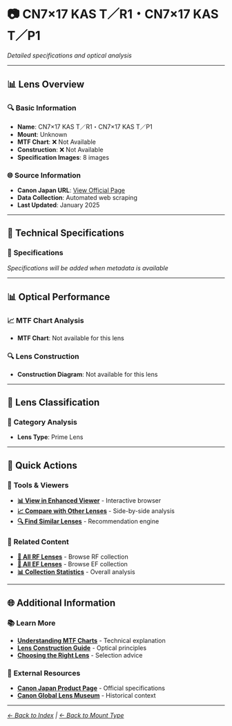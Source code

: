 # 📷 CN7×17 KAS  T／R1・CN7×17 KAS  T／P1

*Detailed specifications and optical analysis*

---

## 📊 **Lens Overview**

### 🔍 **Basic Information**
- **Name**: CN7×17 KAS  T／R1・CN7×17 KAS  T／P1
- **Mount**: Unknown
- **MTF Chart**: ❌ Not Available
- **Construction**: ❌ Not Available
- **Specification Images**: 8 images

### 🌐 **Source Information**
- **Canon Japan URL**: [View Official Page](https://canon.jp/biz/product/camera/pro-imaging/cinema-eos/lineup/ces-lens/cn7-17rf)
- **Data Collection**: Automated web scraping
- **Last Updated**: January 2025

---

## 🔧 **Technical Specifications**

### 📏 **Specifications**
*Specifications will be added when metadata is available*

---

## 📊 **Optical Performance**

### 📈 **MTF Chart Analysis**
- **MTF Chart**: Not available for this lens

### 🔍 **Lens Construction**
- **Construction Diagram**: Not available for this lens

---

## 🎯 **Lens Classification**

### 📝 **Category Analysis**
- **Lens Type**: Prime Lens

---

## 📱 **Quick Actions**

### 🔧 **Tools & Viewers**
- **[📊 View in Enhanced Viewer](../../canon_enhanced_mtf_viewer.html)** - Interactive browser
- **[📈 Compare with Other Lenses](../../analysis/mtf_comparison.md)** - Side-by-side analysis
- **[🔍 Find Similar Lenses](../../lens_finder.md)** - Recommendation engine

### 📂 **Related Content**
- **[🔵 All RF Lenses](../rf_lenses.md)** - Browse RF collection
- **[🔴 All EF Lenses](../ef_lenses.md)** - Browse EF collection
- **[📊 Collection Statistics](../statistics.md)** - Overall analysis

---

## 🌐 **Additional Information**

### 📚 **Learn More**
- **[Understanding MTF Charts](../education/understanding_mtf.md)** - Technical explanation
- **[Lens Construction Guide](../education/lens_construction.md)** - Optical principles
- **[Choosing the Right Lens](../education/lens_selection.md)** - Selection advice

### 🔗 **External Resources**
- **[Canon Japan Product Page](https://canon.jp/biz/product/camera/pro-imaging/cinema-eos/lineup/ces-lens/cn7-17rf)** - Official specifications
- **[Canon Global Lens Museum](https://global.canon/en/c-museum/lens.html)** - Historical context

---

*[← Back to Index](../../index.md) | [← Back to Mount Type](../unknown_lenses.md)*

